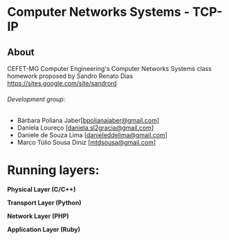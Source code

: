 # **Computer Networks Systems - TCP-IP**

## **About**

CEFET-MG Computer Engineering's Computer Networks Systems class homework proposed by Sandro Renato Dias https://sites.google.com/site/sandrord

###### Development group: 

- Bárbara Poliana Jaber[bpolianajaber@gmail.com]
- Daniela Loureço [daniela.sl2gracia@gmail.com]
- Daniele de Souza Lima [danieleddelima@gmail.com]
- Marco Túlio Sousa Diniz [mtdsousa@gmail.com]

# **Running layers:**

**Physical Layer (C/C++)**
  
**Transport Layer (Python)**
  
**Network Layer (PHP)**
  
**Application Layer (Ruby)**
